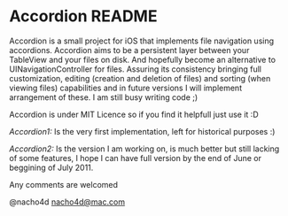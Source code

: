 # Accordion README

Accordion is a small project for iOS that implements file navigation using accordions. Accordion aims to be a persistent layer between your TableView and your files on disk. And hopefully become an alternative to UINavigationController for files. Assuring its consistency bringing full customization, editing (creation and deletion of files) and sorting (when viewing files) capabilities and in future versions I will implement arrangement of these. I am still busy writing code ;)

Accordion is under MIT Licence so if you find it helpfull just use it :D

*Accordion1:*
Is the very first implementation, left for historical purposes :)

*Accordion2:*
Is the version I am working on, is much better but still lacking of some features, I hope I can have full version by the end of June or beggining of July 2011.

Any comments are welcomed 

@nacho4d
nacho4d@mac.com


